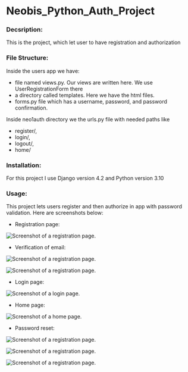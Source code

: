 # Neobis_Python_Auth_Project

### Decsription:

This is the project, which let user to have registration and authorization

### File Structure:

Inside the users app we have:
  - file named views.py. Our views are written here. We use UserRegistrationForm there
  - a directory called templates. Here we have the html files.
  - forms.py file which has a username, password, and password confirmation. 
  
Inside neo1auth directory we the urls.py file with needed paths like 
  - register/, 
  - login/,
  - logout/,
  - home/

### Installation:

For this project I use Django version 4.2 and Python version 3.10

### Usage:

This project lets users register and then authorize in app with password validation. Here are screenshots below: 

- Registration page: 

![Screenshot of a registration page.](https://github.com/MIA1kl/Neobis_Python_Auth_Project/blob/main/screenshots/registration_view.png?raw=true)

- Verification of email: 

![Screenshot of a registration page.](https://github.com/MIA1kl/Neobis_Python_Auth_Project/blob/main/screenshots/verify_screen.png?raw=true)

![Screenshot of a registration page.](https://github.com/MIA1kl/Neobis_Python_Auth_Project/blob/main/screenshots/verify_view.png?raw=true)

- Login page:

![Screenshot of a login page.](https://github.com/MIA1kl/Neobis_Python_Auth_Project/blob/main/screenshots/login_view.png?raw=true)

- Home page:

![Screenshot of a home page.](https://github.com/MIA1kl/Neobis_Python_Auth_Project/blob/main/screenshots/home_view.png?raw=true)

- Password reset: 

![Screenshot of a registration page.](https://github.com/MIA1kl/Neobis_Python_Auth_Project/blob/main/screenshots/password_view.png?raw=true)

![Screenshot of a registration page.](https://github.com/MIA1kl/Neobis_Python_Auth_Project/blob/main/screenshots/reset_view.png?raw=true)

![Screenshot of a registration page.](https://github.com/MIA1kl/Neobis_Python_Auth_Project/blob/main/screenshots/new_password.png?raw=true)


